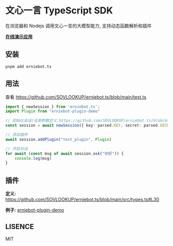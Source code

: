 # 文心一言 TypeScript SDK

在浏览器和 Nodejs 调用文心一言的大模型能力, 支持动态函数解析和插件

[**在线演示应用**](https://ai.metapoint.tech/)

## 安装

```pnpm add erniebot.ts```

## 用法

查看 https://github.com/SOVLOOKUP/erniebot.ts/blob/main/test.ts

```ts
import { newSession } from 'erniebot.ts';
import Plugin from "erniebot-plugin-demo"

// 初始化会话(全部参数定义:https://github.com/SOVLOOKUP/erniebot.ts/blob/main/src/types.ts#L7)
const session = await newSession({ key: parsed.KEY, secret: parsed.SECRET })

// 添加插件
await session.addPlugin("test_plugin", Plugin)

// 开启对话
for await (const msg of await session.ask("你好")) {
    console.log(msg)
}
```

## 插件

**定义:**
https://github.com/SOVLOOKUP/erniebot.ts/blob/main/src/types.ts#L30

**例子:**
[erniebot-plugin-demo](./erniebot-plugin-demo)

## LISENCE

MIT